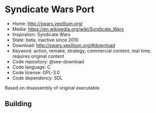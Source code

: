 # Syndicate Wars Port

- Home: http://swars.vexillium.org/
- Media: https://en.wikipedia.org/wiki/Syndicate_Wars
- Inspiration: Syndicate Wars
- State: beta, inactive since 2010
- Download: http://swars.vexillium.org/#download
- Keyword: action, remake, strategy, commercial content, real time, requires original content
- Code repository: @see-download
- Code language: C
- Code license: GPL-3.0
- Code dependency: SDL

Based on disassembly of original executable.

## Building
